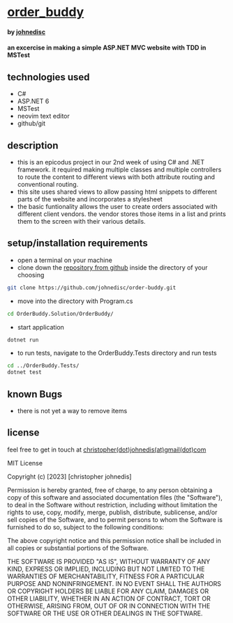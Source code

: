 

# [order_buddy](https://github.com/johnedisc/order-buddy.git)

#### by [johnedisc](https://johnedisc.github.io)

#### an excercise in making a simple ASP.NET MVC website with TDD in MSTest

## technologies used

* C#
* ASP.NET 6
* MSTest
* neovim text editor
* github/git

## description

* this is an epicodus project in our 2nd week of using C# and .NET framework. it required making multiple classes and multiple controllers to route the content to different views with both attribute routing and conventional routing. 
* this site uses shared views to allow passing html snippets to different parts of the website and incorporates a stylesheet
* the basic funtionality allows the user to create orders associated with different client vendors. the vendor stores those items in a list and prints them to the screen with their various details.

## setup/installation requirements

* open a terminal on your machine
* clone down the [repository from github](https://github.com/johnedisc/order-buddy.git) inside the directory of your choosing
```bash
git clone https://github.com/johnedisc/order-buddy.git
```
* move into the directory with Program.cs
```bash
cd OrderBuddy.Solution/OrderBuddy/
```
* start application
```bash
dotnet run
```
* to run tests, navigate to the OrderBuddy.Tests directory and run tests
```bash
cd ../OrderBuddy.Tests/
dotnet test
```

## known Bugs

* there is not yet a way to remove items

## license

feel free to get in touch at [christopher(dot)johnedis(at)gmail(dot)com](christopher.johnedis@gmail.com)

MIT License

Copyright (c) [2023] [christopher johnedis]

Permission is hereby granted, free of charge, to any person obtaining a copy
of this software and associated documentation files (the "Software"), to deal
in the Software without restriction, including without limitation the rights
to use, copy, modify, merge, publish, distribute, sublicense, and/or sell
copies of the Software, and to permit persons to whom the Software is
furnished to do so, subject to the following conditions:

The above copyright notice and this permission notice shall be included in all
copies or substantial portions of the Software.

THE SOFTWARE IS PROVIDED "AS IS", WITHOUT WARRANTY OF ANY KIND, EXPRESS OR
IMPLIED, INCLUDING BUT NOT LIMITED TO THE WARRANTIES OF MERCHANTABILITY,
FITNESS FOR A PARTICULAR PURPOSE AND NONINFRINGEMENT. IN NO EVENT SHALL THE
AUTHORS OR COPYRIGHT HOLDERS BE LIABLE FOR ANY CLAIM, DAMAGES OR OTHER
LIABILITY, WHETHER IN AN ACTION OF CONTRACT, TORT OR OTHERWISE, ARISING FROM,
OUT OF OR IN CONNECTION WITH THE SOFTWARE OR THE USE OR OTHER DEALINGS IN THE
SOFTWARE.
